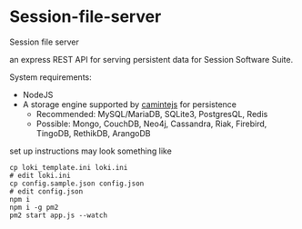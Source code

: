 # Session-file-server
Session file server

an express REST API for serving persistent data for Session Software Suite.

System requirements:
- NodeJS
- A storage engine supported by [camintejs](https://github.com/biggora/caminte) for persistence
  - Recommended: MySQL/MariaDB, SQLite3, PostgresQL, Redis
  - Possible: Mongo, CouchDB, Neo4j, Cassandra, Riak, Firebird, TingoDB, RethikDB, ArangoDB

set up instructions may look something like
```
cp loki_template.ini loki.ini
# edit loki.ini
cp config.sample.json config.json
# edit config.json
npm i
npm i -g pm2
pm2 start app.js --watch
```

